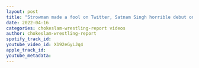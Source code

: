 ```yaml
---
layout: post
title: "Strowman made a fool on Twitter, Satnam Singh horrible debut on AEW  plus Wrestling news round up!,,"
date: 2022-04-16
categories: chokeslam-wrestling-report videos
author: chokeslam-wrestling-report
spotify_track_id: 
youtube_video_id: X192eGyLJq4
apple_track_id: 
youtube_metadata: 
---
```


